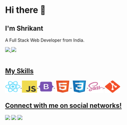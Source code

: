 

 
 # Hi there 👋
 ## I'm Shrikant
 <p>A Full Stack Web Developer from India.</p>
 
<div>
  <a href="https://github.com/shrikant9907">
    <img height="150em"
      src="https://github-readme-stats.vercel.app/api?username=shrikant9907&show_icons=true&theme=default&include_all_commits=true&count_private=true" />
    <img height="150em"
      src="https://github-readme-stats.vercel.app/api/top-langs/?username=shrikant9907&layout=compact&langs_count=7&theme=default" />
</div>

<div style="display: inline_block"><br>
  <h2>My Skills</h2>
  <img align="center" alt="React" height="40" width="50"
    src="https://raw.githubusercontent.com/devicons/devicon/master/icons/react/react-original.svg">
  <img align="center" alt="JavaScript" height="40" width="50"
    src="https://raw.githubusercontent.com/devicons/devicon/master/icons/javascript/javascript-original.svg">
  <img align="center" alt="Bootstrap" height="40" width="50"
    src="https://raw.githubusercontent.com/devicons/devicon/master/icons/bootstrap/bootstrap-plain.svg">
  <img align="center" alt="HTML 5" height="40" width="50"
    src="https://raw.githubusercontent.com/devicons/devicon/master/icons/html5/html5-original.svg">
  <img align="center" alt="CSS 3" height="40" width="50"
    src="https://raw.githubusercontent.com/devicons/devicon/master/icons/css3/css3-original.svg">
  <img align="center" alt="Sass/Scss" height="40" width="50"
    src="https://raw.githubusercontent.com/devicons/devicon/master/icons/sass/sass-original.svg">
  <img align="center" alt="Git" height="40" width="50"
    src="https://raw.githubusercontent.com/devicons/devicon/master/icons/git/git-original.svg">
</div>


<h2>Connect with me on social networks!</h2>
<div>

  <a target="_blank" href="https://www.linkedin.com/in/shrikant9907/"><img
  src="https://img.shields.io/badge/LinkedIn-0077B5?style=for-the-badge&logo=linkedin&logoColor=white" /><a />
  <a target="_blank" href="https://www.instagram.com/shrikant99070/"><img
  src="https://img.shields.io/badge/Instagram-E4405F?style=for-the-badge&logo=instagram&logoColor=white" /><a />
  <a target="_blank" href="mailto:shrikant9907@gmail.com"><img
  src="https://img.shields.io/badge/Gmail-D14836?style=for-the-badge&logo=gmail&logoColor=white" /><a />
 
</div>
